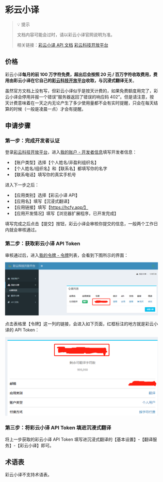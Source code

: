 # 彩云小译

> 💡 提示 
> 
> 文档内容可能会过时，请以彩云小译官网说明为准。
> 
> 相关链接：[彩云小译 API 文档](https://docs.caiyunapp.com/blog/2018/09/03/lingocloud-api/) [彩云科技开放平台](https://dashboard.caiyunapp.com/)

## 价格

彩云小译**每月的前 100 万字符免费，超出后会按照 20 元 / 百万字符收取费用，费用由彩云小译在它自己的[彩云科技开放平台](https://dashboard.caiyunapp.com/)收取，与沉浸式翻译无关**。

虽然官方文档上没有写，但彩云小译似乎是按天计费的，如果免费额度用完了，彩云小译会停用并报一个错误“服务器返回了错误的响应码 402”。但是请注意，按天计费意味着在一天之内无论产生了多少使用量都不会有实时提醒，只会在每天结算的时候（一般是凌晨一点）才会有提醒。

## 申请步骤

### 第一步：完成开发者认证

登录[彩云科技开放平台](https://dashboard.caiyunapp.com/)，进入[我的账户 - 开发者信息](https://dashboard.caiyunapp.com/user/user/info/)填写开发者信息：

- 【账户类型】选择【个人姓名/非盈利组织名】
- 【个人姓名/组织名】和【联系名】都填写你的名字
- 【联系电话】填写你的真实手机号

进入下一步之后：

- 【应用类别】选择【彩云小译 API】
- 【应用名】填写【沉浸式翻译】
- 【应用链接】填写【https://hcfy.app/】
- 【应用开发情况】填写【浏览器扩展程序，已开发完成】

填写完成之后点击【提交】按钮，彩云小译会审核你提交的信息，一般两个工作日内就会审核通过。

### 第二步：获取彩云小译 API Token

审核通过后，进入[我的令牌 - 令牌](https://dashboard.caiyunapp.com/v1/token/)列表，会看到下图所示的界面：

![](./assets/caiyun-1.png "caiyun-1")

点击表格里【令牌】这一列的链接，会进入如下页面，红框标注的地方就是彩云小译的 API Token：

![](./assets/caiyun-2.png "caiyun-2")

### 第三步：将彩云小译 API Token 填进沉浸式翻译

将上一步获取的彩云小译 API Token 填写进沉浸式翻译的【基本设置】-【翻译服务】-【彩云小译】即可。

## 术语表

彩云小译不支持术语表。
